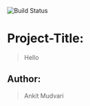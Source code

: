 ![Build Status](https://img.shields.io/badge/build-passing-brightgreen?style=plastic)

# Project-Title: 
   > Hello

## Author: 
   > Ankit Mudvari
